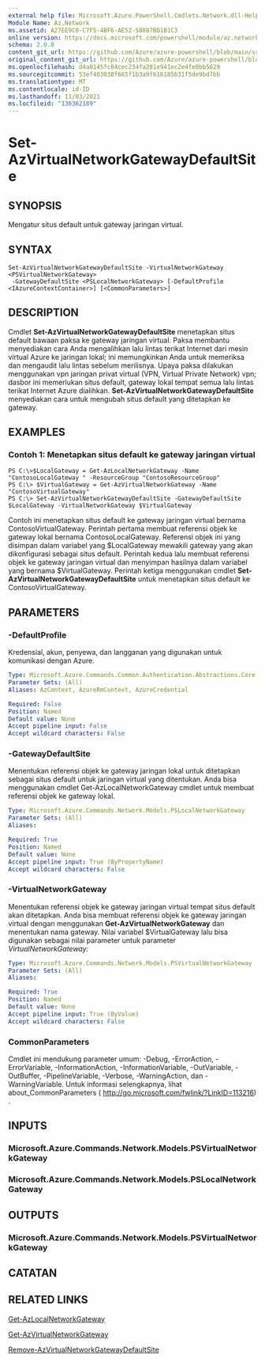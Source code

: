 ```yaml
---
external help file: Microsoft.Azure.PowerShell.Cmdlets.Network.dll-Help.xml
Module Name: Az.Network
ms.assetid: A27EE9C0-C7F5-4BF6-AE52-58087BD1B1C3
online version: https://docs.microsoft.com/powershell/module/az.network/set-azvirtualnetworkgatewaydefaultsite
schema: 2.0.0
content_git_url: https://github.com/Azure/azure-powershell/blob/main/src/Network/Network/help/Set-AzVirtualNetworkGatewayDefaultSite.md
original_content_git_url: https://github.com/Azure/azure-powershell/blob/main/src/Network/Network/help/Set-AzVirtualNetworkGatewayDefaultSite.md
ms.openlocfilehash: d4a0145fc84cec234fa281e941ec2e4fe0bb5629
ms.sourcegitcommit: 53ef403038f665f1b3a9f616185b31f5de9bd7bb
ms.translationtype: MT
ms.contentlocale: id-ID
ms.lasthandoff: 11/03/2021
ms.locfileid: "136362189"
---
```

# Set-AzVirtualNetworkGatewayDefaultSite

## SYNOPSIS
Mengatur situs default untuk gateway jaringan virtual.

## SYNTAX

```
Set-AzVirtualNetworkGatewayDefaultSite -VirtualNetworkGateway <PSVirtualNetworkGateway>
 -GatewayDefaultSite <PSLocalNetworkGateway> [-DefaultProfile <IAzureContextContainer>] [<CommonParameters>]
```

## DESCRIPTION
Cmdlet **Set-AzVirtualNetworkGatewayDefaultSite** menetapkan situs default bawaan paksa ke gateway jaringan virtual.
Paksa membantu menyediakan cara Anda mengalihkan lalu lintas terikat Internet dari mesin virtual Azure ke jaringan lokal; ini memungkinkan Anda untuk memeriksa dan mengaudit lalu lintas sebelum merilisnya.
Upaya paksa dilakukan menggunakan vpn jaringan privat virtual (VPN, Virtual Private Network) vpn; dasbor ini memerlukan situs default, gateway lokal tempat semua lalu lintas terikat Internet Azure dialihkan.
**Set-AzVirtualNetworkGatewayDefaultSite** menyediakan cara untuk mengubah situs default yang ditetapkan ke gateway.

## EXAMPLES

### Contoh 1: Menetapkan situs default ke gateway jaringan virtual
```
PS C:\>$LocalGateway = Get-AzLocalNetworkGateway -Name "ContosoLocalGateway " -ResourceGroup "ContosoResourceGroup"
PS C:\> $VirtualGateway = Get-AzVirtualNetworkGateway -Name "ContosoVirtualGateway"
PS C:\> Set-AzVirtualNetworkGatewayDefaultSite -GatewayDefaultSite $LocalGateway -VirtualNetworkGateway $VirtualGateway
```

Contoh ini menetapkan situs default ke gateway jaringan virtual bernama ContosoVirtualGateway.
Perintah pertama membuat referensi objek ke gateway lokal bernama ContosoLocalGateway.
Referensi objek ini yang disimpan dalam variabel yang $LocalGateway mewakili gateway yang akan dikonfigurasi sebagai situs default.
Perintah kedua lalu membuat referensi objek ke gateway jaringan virtual dan menyimpan hasilnya dalam variabel yang bernama $VirtualGateway.
Perintah ketiga menggunakan cmdlet **Set-AzVirtualNetworkGatewayDefaultSite** untuk menetapkan situs default ke ContosoVirtualGateway.

## PARAMETERS

### -DefaultProfile
Kredensial, akun, penyewa, dan langganan yang digunakan untuk komunikasi dengan Azure.

```yaml
Type: Microsoft.Azure.Commands.Common.Authentication.Abstractions.Core.IAzureContextContainer
Parameter Sets: (All)
Aliases: AzContext, AzureRmContext, AzureCredential

Required: False
Position: Named
Default value: None
Accept pipeline input: False
Accept wildcard characters: False
```

### -GatewayDefaultSite
Menentukan referensi objek ke gateway jaringan lokal untuk ditetapkan sebagai situs default untuk jaringan virtual yang ditentukan.
Anda bisa menggunakan cmdlet Get-AzLocalNetworkGateway cmdlet untuk membuat referensi objek ke gateway lokal.

```yaml
Type: Microsoft.Azure.Commands.Network.Models.PSLocalNetworkGateway
Parameter Sets: (All)
Aliases:

Required: True
Position: Named
Default value: None
Accept pipeline input: True (ByPropertyName)
Accept wildcard characters: False
```

### -VirtualNetworkGateway
Menentukan referensi objek ke gateway jaringan virtual tempat situs default akan ditetapkan.
Anda bisa membuat referensi objek ke gateway jaringan virtual dengan menggunakan **Get-AzVirtualNetworkGateway** dan menentukan nama gateway.
Nilai variabel $VirtualGateway lalu bisa digunakan sebagai nilai parameter untuk parameter *VirtualNetworkGateway:*

```yaml
Type: Microsoft.Azure.Commands.Network.Models.PSVirtualNetworkGateway
Parameter Sets: (All)
Aliases:

Required: True
Position: Named
Default value: None
Accept pipeline input: True (ByValue)
Accept wildcard characters: False
```

### CommonParameters
Cmdlet ini mendukung parameter umum: -Debug, -ErrorAction, -ErrorVariable, -InformationAction, -InformationVariable, -OutVariable, -OutBuffer, -PipelineVariable, -Verbose, -WarningAction, dan -WarningVariable. Untuk informasi selengkapnya, lihat about_CommonParameters ( http://go.microsoft.com/fwlink/?LinkID=113216) .

## INPUTS

### Microsoft.Azure.Commands.Network.Models.PSVirtualNetworkGateway

### Microsoft.Azure.Commands.Network.Models.PSLocalNetworkGateway

## OUTPUTS

### Microsoft.Azure.Commands.Network.Models.PSVirtualNetworkGateway

## CATATAN

## RELATED LINKS

[Get-AzLocalNetworkGateway](./Get-AzLocalNetworkGateway.md)

[Get-AzVirtualNetworkGateway](./Get-AzVirtualNetworkGateway.md)

[Remove-AzVirtualNetworkGatewayDefaultSite](./Remove-AzVirtualNetworkGatewayDefaultSite.md)


